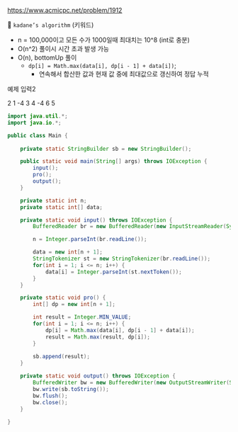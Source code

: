 https://www.acmicpc.net/problem/1912

📌 `kadane’s algorithm` (키워드)

- n = 100,000이고 모든 수가 1000일때 최대치는 10^8 (int로 충분)
- O(n^2) 풀이시 시간 초과 발생 가능
- O(n), bottomUp 풀이
    - `dp[i] = Math.max(data[i], dp[i - 1] + data[i])`;
        - 연속해서 합산한 값과 현재 값 중에 최대값으로 갱신하여 정답 누적

예제 입력2

2 1 -4 3 4 -4 6 5

```java
import java.util.*;
import java.io.*;

public class Main {
    
    private static StringBuilder sb = new StringBuilder();

    public static void main(String[] args) throws IOException {
        input();
        pro();
        output();
    }

    private static int n;
    private static int[] data;

    private static void input() throws IOException {
        BufferedReader br = new BufferedReader(new InputStreamReader(System.in));

        n = Integer.parseInt(br.readLine());

        data = new int[n + 1];
        StringTokenizer st = new StringTokenizer(br.readLine());
        for(int i = 1; i <= n; i++) {
            data[i] = Integer.parseInt(st.nextToken());
        }
    }

    private static void pro() {
        int[] dp = new int[n + 1];

        int result = Integer.MIN_VALUE;
        for(int i = 1; i <= n; i++) {
            dp[i] = Math.max(data[i], dp[i - 1] + data[i]);
            result = Math.max(result, dp[i]);
        }
        
        sb.append(result);
    }

    private static void output() throws IOException {
        BufferedWriter bw = new BufferedWriter(new OutputStreamWriter(System.out));
        bw.write(sb.toString());
        bw.flush();
        bw.close();
    }
    
}
```